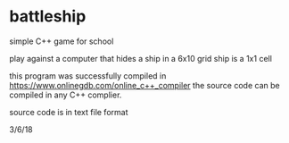 # battleship
simple C++ game for school

play against a computer that hides a ship in a 6x10 grid
ship is a 1x1 cell

this program was successfully compiled in https://www.onlinegdb.com/online_c++_compiler
the source code can be compiled in any C++ complier.

source code is in text file format

3/6/18
